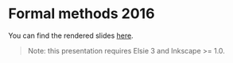 # Formal methods 2016
You can find the rendered slides [here](slides.pdf).

> Note: this presentation requires Elsie 3 and Inkscape >= 1.0.
